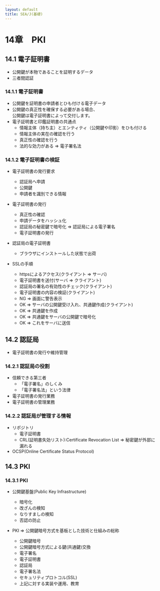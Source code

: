 ```yaml
---
layout: default
title: SEA/J(基礎) 
---
```


# 14章　PKI

## 14.1 電子証明書

* 公開鍵が本物であることを証明するデータ
* 三者間認証

### 14.1.1 電子証明書

* 公開鍵を証明書の申請者とひも付ける電子データ
* 公開鍵の真正性を確保する必要がある場合、<br />
公開鍵は電子証明書によって交付します。
* 電子証明書と印鑑証明書の共通点
	* 情報主体（持ち主）とエンティティ（公開鍵や印影）をひも付ける
	* 情報主体の実在の確認を行う
	* 真正性の確認を行う
	* 法的な効力がある => 電子署名法

### 14.1.2 電子証明書の検証

* 電子証明書の発行要求
	* 認証局へ申請
	* 公開鍵
	* 申請者を識別できる情報

* 電子証明書の発行
	* 真正性の確認
	* 申請データをハッシュ化
	* 認証局の秘密鍵で暗号化 => 認証局による電子署名
	* 電子証明書の発行

* 認証局の電子証明書
	* ブラウザにインストールした状態で出荷

* SSLの手順
	* httpsによるアクセス(クライアント => サーバ)
	* 電子証明書を送付(サーバ => クライアント)
	* 認証局の署名の有効性のチェック(クライアント)
	* 電子証明書の内容の検証(クライアント)
	* NG => 画面に警告表示
	* OK => サーバの公開鍵受け入れ、共通鍵作成(クライアント)
	* OK => 共通鍵を作成
	* OK => 共通鍵をサーバの公開鍵で暗号化
	* OK => これをサーバに送信

## 14.2 認証局

* 電子証明書の発行や維持管理

### 14.2.1 認証局の役割

* 信頼できる第三者
	* 「電子署名」のしくみ
	* 「電子署名法」という法律
* 電子証明書の発行業務
* 電子証明書の管理業務

### 14.2.2 認証局が管理する情報

* リポジトリ
	* 電子証明書
	* CRL(証明書失効リスト):Certificate Revocation List
		=> 秘密鍵が外部に漏れる
* OCSP(Online Certificate Status Protocol)

## 14.3 PKI

### 14.3.1 PKI

* 公開鍵基盤(Public Key Infrastructure)
	* 暗号化
	* 改ざんの検知
	* なりすましの検知
	* 否認の防止

* PKI => 公開鍵暗号方式を基板とした技術と仕組みの総称
	* 公開鍵暗号
	* 公開鍵暗号方式による鍵(共通鍵)交換 
	* 電子署名
	* 電子証明書
	* 認証局
	* 電子署名法
	* セキュリティプロトコル(SSL)
	* 上記に対する実装や運用、教育
